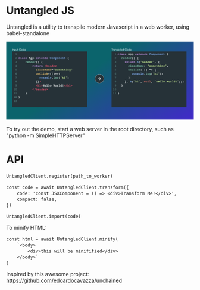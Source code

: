 Untangled JS
============

Untangled is a utility to transpile modern Javascript in a web worker, using babel-standalone 

![Demo Screenshot](https://raw.githubusercontent.com/Evanfeenstra/untangled/master/demo/demo-screenshot.png)

To try out the demo, start a web server in the root directory, such as "python -m SimpleHTTPServer"

API
===
```
UntangledClient.register(path_to_worker)
```
```
const code = await UntangledClient.transform({
	code: 'const JSXComponent = () => <div>Transform Me!</div>',
	compact: false,
})
```
```
UntangledClient.import(code)
```
To minify HTML:
```
const html = await UntangledClient.minify(
	`<body> 
		<div>this will be minifified</div> 
	</body>`
)
```

Inspired by this awesome project: https://github.com/edoardocavazza/unchained